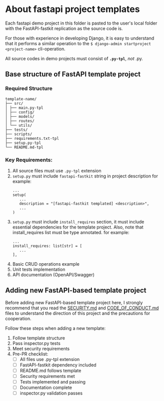 # About fastapi project templates

Each fastapi demo project in this folder is pasted to the user's local folder with the FastAPI-fastkit replication as the source code is.

For those with experience in developing Django, it is easy to understand that it performs a similar operation to the `$ django-admin startproject <project-name>` cli-operation.

All source codes in demo projects must consist of **`.py-tpl`**, _not_ .py.

## Base structure of FastAPI template project

### Required Structure

```
template-name/
├── src/
│ ├── main.py-tpl
│ ├── config/
│ ├── models/
│ ├── routes/
│ └── utils/
├── tests/
├── scripts/
├── requirements.txt-tpl
├── setup.py-tpl
└── README.md-tpl
```

### Key Requirements:

1. All source files must use `.py-tpl` extension
2. `setup.py` must include `fastapi-fastkit` string in project description
   for example:
   ```
   ...
   setup(
      ...
      description = "[fastapi-fastkit templated] <description>",
      ...
   )
   ```
3. `setup.py` must include `install_requires` section, it must include essential dependencies for the template project. Also, note that install_requires list must be type annotated.
   for example:
   ```
   ...
   install_requires: list[str] = [
      ...
   ],
   ```
4. Basic CRUD operations example
5. Unit tests implementation
6. API documentation (OpenAPI/Swagger)

## Adding new FastAPI-based template project

Before adding new FastAPI-based template project here, I strongly recommend that you read the
[SECURITY.md](../SECURITY.md) and [CODE_OF_CONDUCT.md](../CODE_OF_CONDUCT.md) files to understand
the direction of this project and the precautions for cooperation.

Follow these steps when adding a new template:

1. Follow template structure
2. Pass inspector.py tests
3. Meet security requirements
4. Pre-PR checklist:
   - [ ] All files use .py-tpl extension
   - [ ] FastAPI-fastkit dependency included
   - [ ] README.md follows template
   - [ ] Security requirements met
   - [ ] Tests implemented and passing
   - [ ] Documentation complete
   - [ ] inspector.py validation passes
